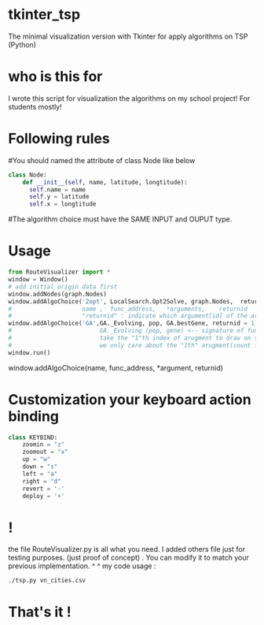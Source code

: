 # tkinter_tsp
The minimal visualization version with Tkinter for apply algorithms on TSP (Python)
# who is this for
I wrote this script for visualization the algorithms on my school project!
For students mostly!
# Following rules
#You should named the attribute of class Node like below
```python
class Node:
    def __init__(self, name, latitude, longtitude):
      self.name = name
      self.y = latitude
      self.x = longtitude
```
#The algorithm choice must have the SAME INPUT and OUPUT type.
# Usage
```python
from RouteVisualizer import *
window = Window()
# add initial origin data first
window.addNodes(graph.Nodes)
window.addAlgoChoice('2opt', LocalSearch.Opt2Solve, graph.Nodes,  returnid = 0)
#                    name ,  func_address,   *arguments,    returnid 
#                    "returnid" : indicate which argument[id] of the arugument will be displayed (must has type : list of Nodes)
window.addAlgoChoice('GA',GA._Evolving, pop, GA.bestGene, returnid = 1)
#                         GA._Evolving (pop, gene) <-- signature of function
#                         take the "1"th index of arugment to draw on screen: (GA.bestGene)
#                         we only care about the "1th" arugment(count from 0) to be displayed
window.run()
```
window.addAlgoChoice(name, func_address, *argument, returnid)
# Customization your keyboard action binding
```python
class KEYBIND:
    zoomin = "z"
    zoomout = "x"
    up = "w"
    down = "s"
    left = "a"
    right = "d"
    revert = '-'
    deploy = '+'
```
# !
the file RouteVisualizer.py is all what you need. I added others file just for testing purposes. (just proof of concept) .
You can modify it to match your previous implementation. ^ ^
my code usage :
```bash
./tsp.py vn_cities.csv
```
# That's it !
